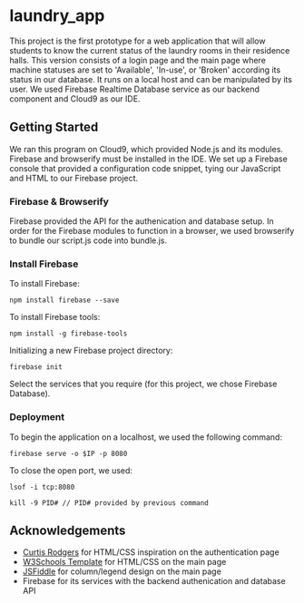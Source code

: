 # laundry_app

This project is the first prototype for a web application that will allow students to know the current status of the laundry rooms in their residence halls. This version consists of a login page and the main page where machine statuses are set to 'Available', 'In-use', or 'Broken' according its status in our database. It runs on a local host and can be manipulated by its user. We used Firebase Realtime Database service as our backend component and Cloud9 as our IDE. 

## Getting Started

We ran this program on Cloud9, which provided Node.js and its modules. Firebase and browserify must be installed in the IDE. We set up a Firebase console that provided a configuration code snippet, tying our JavaScript and HTML to our Firebase project. 

### Firebase & Browserify

Firebase provided the API for the authenication and database setup. In order for the Firebase modules to function in a browser, we used browserify to bundle our script.js code into bundle.js. 

### Install Firebase

To install Firebase:
```
npm install firebase --save
```
To install Firebase tools:
```
npm install -g firebase-tools
```
Initializing a new Firebase project directory:
```
firebase init
```
Select the services that you require (for this project, we chose Firebase Database). 

### Deployment

To begin the application on a localhost, we used the following command:
```
firebase serve -o $IP -p 8080
```
To close the open port, we used:
```
lsof -i tcp:8080

kill -9 PID# // PID# provided by previous command
```

## Acknowledgements 
- [Curtis Rodgers](https://codepen.io/crodg/pen/yNKxej) for HTML/CSS inspiration on the authentication page
- [W3Schools Template](https://www.w3schools.com/w3css/w3css_templates.asp) for HTML/CSS on the main page
- [JSFiddle](http://jsfiddle.net/nayztL4y/17/) for column/legend design on the main page
- Firebase for its services with the backend authenication and database API

